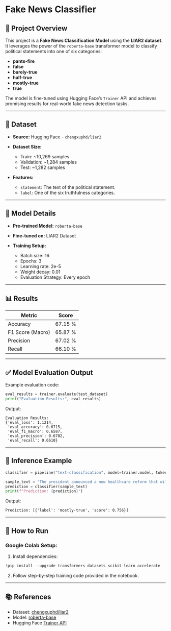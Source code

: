 # Fake News Classifier

## 📰 Project Overview

This project is a **Fake News Classification Model** using the **LIAR2 dataset**. It leverages the power of the `roberta-base` transformer model to classify political statements into one of six categories:

* **pants-fire**
* **false**
* **barely-true**
* **half-true**
* **mostly-true**
* **true**

The model is fine-tuned using Hugging Face’s `Trainer` API and achieves promising results for real-world fake news detection tasks.

---

## 📂 Dataset

* **Source:** Hugging Face - `chengxuphd/liar2`
* **Dataset Size:**

  * Train: \~10,269 samples
  * Validation: \~1,284 samples
  * Test: \~1,282 samples
* **Features:**

  * `statement`: The text of the political statement.
  * `label`: One of the six truthfulness categories.

---

## 🧐 Model Details

* **Pre-trained Model:** `roberta-base`
* **Fine-tuned on:** LIAR2 Dataset
* **Training Setup:**

  * Batch size: 16
  * Epochs: 3
  * Learning rate: 2e-5
  * Weight decay: 0.01
  * Evaluation Strategy: Every epoch

---

## 📊 Results

| Metric           | Score   |
| ---------------- | ------- |
| Accuracy         | 67.15 % |
| F1 Score (Macro) | 65.87 % |
| Precision        | 67.02 % |
| Recall           | 66.10 % |

---

## ✅ Model Evaluation Output

Example evaluation code:

```python
eval_results = trainer.evaluate(test_dataset)
print("Evaluation Results:", eval_results)
```

Output:

```text
Evaluation Results:
{'eval_loss': 1.1214,
 'eval_accuracy': 0.6715,
 'eval_f1_macro': 0.6587,
 'eval_precision': 0.6702,
 'eval_recall': 0.6610}
```

---

## 🔮 Inference Example

```python
classifier = pipeline("text-classification", model=trainer.model, tokenizer=tokenizer)

sample_text = "The president announced a new healthcare reform that will cut costs by 30%."
prediction = classifier(sample_text)
print(f"Prediction: {prediction}")
```

Output:

```text
Prediction: [{'label': 'mostly-true', 'score': 0.756}]
```

---

## 🚀 How to Run

### Google Colab Setup:

1. Install dependencies:

```python
!pip install --upgrade transformers datasets scikit-learn accelerate
```

2. Follow step-by-step training code provided in the notebook.

---

## 📚 References

* Dataset: [chengxuphd/liar2](https://huggingface.co/datasets/chengxuphd/liar2)
* Model: [roberta-base](https://huggingface.co/roberta-base)
* Hugging Face [Trainer API](https://huggingface.co/docs/transformers/main_classes/trainer)
